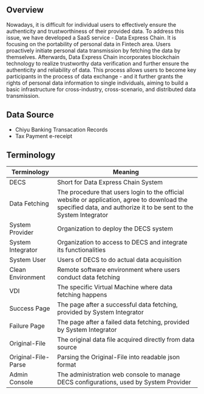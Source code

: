 ## Overview

Nowadays, it is difficult for individual users to effectively ensure the authenticity and trustworthiness of their provided data. To address this issue, we have developed a SaaS service - Data Express Chain. It is focusing on the portability of personal data in Fintech area. Users proactively initiate personal data transmission by fetching the data by themselves. Afterwards, Data Express Chain incorporates blockchain technology to realize trustworthy data verification and further ensure the authenticity and reliability of data. This process allows users to become key participants in the process of data exchange - and it further grants the rights of personal data information to single individuals, aiming to build a basic infrastructure for cross-industry, cross-scenario, and distributed data transmission.

## Data Source

* Chiyu Banking Transacation Records
* Tax Payment e-receipt

## Terminology

| **Terminology** | **Meaning**                                                                                                                                                 |
| --------------------- | ----------------------------------------------------------------------------------------------------------------------------------------------------------------- |
| DECS                  | Short for Data Express Chain System                                                                                                                               |
| Data Fetching         | The procedure that users login to the official website or application, agree to download the specified data, and authorize it to be sent to the System Integrator |
| System Provider       | Organization to deploy the DECS system                                                                                                                            |
| System Integrator     | Organization to access to DECS and integrate its functionalities                                                                                                  |
| System User           | Users of DECS to do actual data acquisition                                                                                                                       |
| Clean Environment     | Remote software environment where users conduct data fetching                                                                                                     |
| VDI                   | The specific Virtual Machine where data fetching happens                                                                                                          |
| Success Page          | The page after a successful data fetching, provided by System Integrator                                                                                          |
| Failure Page          | The page after a failed data fetching, provided by System Integrator                                                                                             |
| Original-File         | The original data file acquired directly from data source                                                                                                         |
| Original-File-Parse   | Parsing the Original-File into readable json format                                                                                                              |
| Admin Console         | The administration web console to manage DECS configurations, used by System Provider                                                                             |
